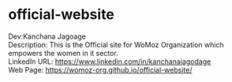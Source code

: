 # official-website

Dev:Kanchana Jagoage<br>
Description: This is the Official site for WoMoz Organization which empowers the women in it sector.<br>
LinkedIn URL: https://www.linkedin.com/in/kanchanajagodage<br>
Web Page: https://womoz-org.github.io/official-website/
